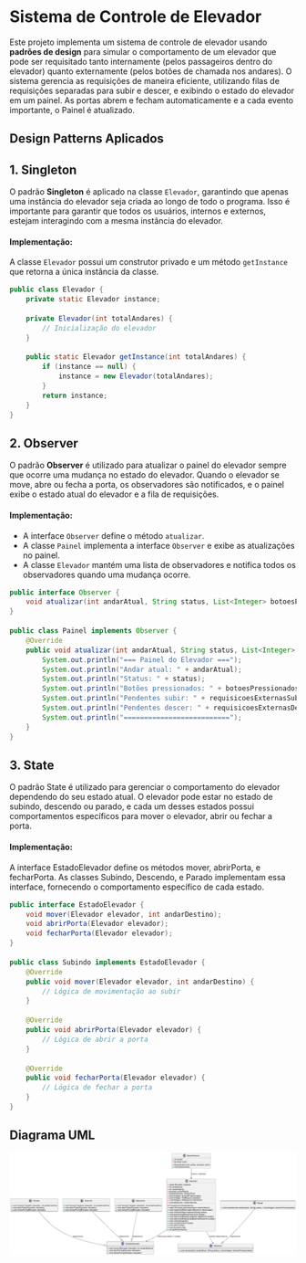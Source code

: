 # Sistema de Controle de Elevador

Este projeto implementa um sistema de controle de elevador usando **padrões de design** para simular o comportamento de um elevador que pode ser requisitado tanto internamente (pelos passageiros dentro do elevador) quanto externamente (pelos botões de chamada nos andares). O sistema gerencia as requisições de maneira eficiente, utilizando filas de requisições separadas para subir e descer, e exibindo o estado do elevador em um painel. As portas abrem e fecham automaticamente e a cada evento importante, o Painel é atualizado.

## Design Patterns Aplicados

## 1. **Singleton**
O padrão **Singleton** é aplicado na classe `Elevador`, garantindo que apenas uma instância do elevador seja criada ao longo de todo o programa. Isso é importante para garantir que todos os usuários, internos e externos, estejam interagindo com a mesma instância do elevador.

#### Implementação:

A classe `Elevador` possui um construtor privado e um método `getInstance` que retorna a única instância da classe.

```java
public class Elevador {
    private static Elevador instance;

    private Elevador(int totalAndares) {
        // Inicialização do elevador
    }

    public static Elevador getInstance(int totalAndares) {
        if (instance == null) {
            instance = new Elevador(totalAndares);
        }
        return instance;
    }
}
```

## 2. **Observer**
O padrão **Observer** é utilizado para atualizar o painel do elevador sempre que ocorre uma mudança no estado do elevador. Quando o elevador se move, abre ou fecha a porta, os observadores são notificados, e o painel exibe o estado atual do elevador e a fila de requisições.

#### Implementação:
- A interface `Observer` define o método `atualizar`.
- A classe `Painel` implementa a interface `Observer` e exibe as atualizações no painel.
- A classe `Elevador` mantém uma lista de observadores e notifica todos os observadores quando uma mudança ocorre.

```java
public interface Observer {
    void atualizar(int andarAtual, String status, List<Integer> botoesPressionados);
}

public class Painel implements Observer {
    @Override
    public void atualizar(int andarAtual, String status, List<Integer> botoesPressionados) {
        System.out.println("=== Painel do Elevador ===");
        System.out.println("Andar atual: " + andarAtual);
        System.out.println("Status: " + status);
        System.out.println("Botões pressionados: " + botoesPressionados);
        System.out.println("Pendentes subir: " + requisicoesExternasSubir);
        System.out.println("Pendentes descer: " + requisicoesExternasDescer);
        System.out.println("==========================");
    }
}
```

## 3. **State**
O padrão State é utilizado para gerenciar o comportamento do elevador dependendo do seu estado atual. O elevador pode estar no estado de subindo, descendo ou parado, e cada um desses estados possui comportamentos específicos para mover o elevador, abrir ou fechar a porta.

#### Implementação:
A interface EstadoElevador define os métodos mover, abrirPorta, e fecharPorta.
As classes Subindo, Descendo, e Parado implementam essa interface, fornecendo o comportamento específico de cada estado.

```java
public interface EstadoElevador {
    void mover(Elevador elevador, int andarDestino);
    void abrirPorta(Elevador elevador);
    void fecharPorta(Elevador elevador);
}

public class Subindo implements EstadoElevador {
    @Override
    public void mover(Elevador elevador, int andarDestino) {
        // Lógica de movimentação ao subir
    }

    @Override
    public void abrirPorta(Elevador elevador) {
        // Lógica de abrir a porta
    }

    @Override
    public void fecharPorta(Elevador elevador) {
        // Lógica de fechar a porta
    }
}
```

## Diagrama UML

![Diagrama UML](./diagramaUML.png)
